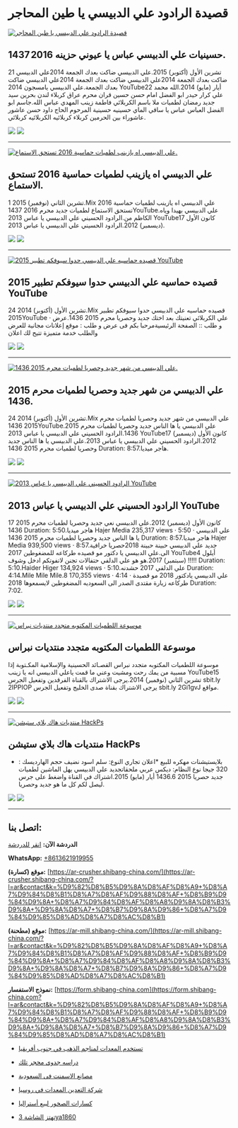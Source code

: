 # قصيدة الرادود علي الدبيسي يا طين المحاجر

<a href="https://swt.shibang-china.com/?l=ar&img&k=%D9%82%D8%B5%D9%8A%D8%AF%D8%A9+%D8%A7%D9%84%D8%B1%D8%A7%D8%AF%D9%88%D8%AF+%D8%B9%D9%84%D9%8A+%D8%A7%D9%84%D8%AF%D8%A8%D9%8A%D8%B3%D9%8A+%D9%8A%D8%A7+%D8%B7%D9%8A%D9%86+%D8%A7%D9%84%D9%85%D8%AD%D8%A7%D8%AC%D8%B1" target="_blank">![قصيدة الرادود علي الدبيسي يا طين المحاجر](http://static.shibang-china.com/all-800x300/1382.jpg)</a>

## حسينيات علي الدبيسي عباس يا عيوني حزينه 2016 1437.
21 تشرين الأول (أكتوبر) 2015.علي الدبيسي ضاكت بعدك الجمعة 2014علي الدبيسي ضاكت بعدك الجمعة 2014علي الدبيسي ضاكت بعدك الجمعة 2014علي الدبيسي ضاكت بعدك الجمعة.علي الدبيسي يامسجون 2014 YouTube22 أيار (مايو) 2014.الله محمد علي كرار حيدر ابو الفضل امام حسن حسين قران محرم عراق كربلاء لندن بحرين سيد جديد رمضان لطميات ملا باسم الكربلائي فاطمة زينب المهدي عباس الله.جاسم ابو الفضل العباس عباس يا ساقي الماي حسينيه حسينية المرحوم الحاج داود حسن عاشور عاشوراء بين الحرمين كربلاء كربلائيه الكربلائيه كربلائي.


<a href="https://whatsapp.shibangsoft.com/WhatsApp.php" target="_blank" title="WhatsApp">![](http://static.shibang-china.com/icon/whatsapp.png)</a> <a href="https://swt.shibang-china.com/?l=ar&icon&k=%D9%82%D8%B5%D9%8A%D8%AF%D8%A9+%D8%A7%D9%84%D8%B1%D8%A7%D8%AF%D9%88%D8%AF+%D8%B9%D9%84%D9%8A+%D8%A7%D9%84%D8%AF%D8%A8%D9%8A%D8%B3%D9%8A+%D9%8A%D8%A7+%D8%B7%D9%8A%D9%86+%D8%A7%D9%84%D9%85%D8%AD%D8%A7%D8%AC%D8%B1" target="_blank">![](http://static.shibang-china.com/icon/chat-ar.png)</a>

---

<a href="https://swt.shibang-china.com/?l=ar&img&k=%D9%82%D8%B5%D9%8A%D8%AF%D8%A9+%D8%A7%D9%84%D8%B1%D8%A7%D8%AF%D9%88%D8%AF+%D8%B9%D9%84%D9%8A+%D8%A7%D9%84%D8%AF%D8%A8%D9%8A%D8%B3%D9%8A+%D9%8A%D8%A7+%D8%B7%D9%8A%D9%86+%D8%A7%D9%84%D9%85%D8%AD%D8%A7%D8%AC%D8%B1" target="_blank">![علي الدبيسي اه يازينب لطميات حماسية 2016 تستحق الاستماع.](http://static.shibang-china.com/all-800x300/1492.jpg)</a>

## علي الدبيسي اه يازينب لطميات حماسية 2016 تستحق الاستماع.
1 تشرين الثاني (نوفمبر) 2015.Mix علي الدبيسي اه يازينب لطميات حماسية 2016 تستحق الاستماع لطميات جديد محرم 2016 1437YouTube.علي الدبيسي بهيدا وياه الكاظم من.الرادود الحسيني علي الدبيسي يا عباس 2013 YouTube17 كانون الأول (ديسمبر) 2012.الرادود الحسيني علي الدبيسي يا عباس 2013.


<a href="https://whatsapp.shibangsoft.com/WhatsApp.php" target="_blank" title="WhatsApp">![](http://static.shibang-china.com/icon/whatsapp.png)</a> <a href="https://swt.shibang-china.com/?l=ar&icon&k=%D9%82%D8%B5%D9%8A%D8%AF%D8%A9+%D8%A7%D9%84%D8%B1%D8%A7%D8%AF%D9%88%D8%AF+%D8%B9%D9%84%D9%8A+%D8%A7%D9%84%D8%AF%D8%A8%D9%8A%D8%B3%D9%8A+%D9%8A%D8%A7+%D8%B7%D9%8A%D9%86+%D8%A7%D9%84%D9%85%D8%AD%D8%A7%D8%AC%D8%B1" target="_blank">![](http://static.shibang-china.com/icon/chat-ar.png)</a>

---

<a href="https://swt.shibang-china.com/?l=ar&img&k=%D9%82%D8%B5%D9%8A%D8%AF%D8%A9+%D8%A7%D9%84%D8%B1%D8%A7%D8%AF%D9%88%D8%AF+%D8%B9%D9%84%D9%8A+%D8%A7%D9%84%D8%AF%D8%A8%D9%8A%D8%B3%D9%8A+%D9%8A%D8%A7+%D8%B7%D9%8A%D9%86+%D8%A7%D9%84%D9%85%D8%AD%D8%A7%D8%AC%D8%B1" target="_blank">![قصيده حماسيه علي الدبيسي حدوا سيوفكم تطبير 2015 YouTube](http://static.shibang-china.com/all-800x300/593.jpg)</a>

## قصيده حماسيه علي الدبيسي حدوا سيوفكم تطبير 2015 YouTube
24 تشرين الأول (أكتوبر) 2014.Mix قصيده حماسيه علي الدبيسي حدوا سيوفكم تطبير 2015YouTube &middot; علي الكربلائي تعنيتك بعد اختك جديد وحصريا محرم 2015 1436.عرض و طلب :: الصفحة الرئيسيةمرحبا بكم فى عرض و طلب : موقع إعلانات مجانية للعرض والطلب خدمة متميزة تتيح لك اعلان


<a href="https://whatsapp.shibangsoft.com/WhatsApp.php" target="_blank" title="WhatsApp">![](http://static.shibang-china.com/icon/whatsapp.png)</a> <a href="https://swt.shibang-china.com/?l=ar&icon&k=%D9%82%D8%B5%D9%8A%D8%AF%D8%A9+%D8%A7%D9%84%D8%B1%D8%A7%D8%AF%D9%88%D8%AF+%D8%B9%D9%84%D9%8A+%D8%A7%D9%84%D8%AF%D8%A8%D9%8A%D8%B3%D9%8A+%D9%8A%D8%A7+%D8%B7%D9%8A%D9%86+%D8%A7%D9%84%D9%85%D8%AD%D8%A7%D8%AC%D8%B1" target="_blank">![](http://static.shibang-china.com/icon/chat-ar.png)</a>

---

<a href="https://swt.shibang-china.com/?l=ar&img&k=%D9%82%D8%B5%D9%8A%D8%AF%D8%A9+%D8%A7%D9%84%D8%B1%D8%A7%D8%AF%D9%88%D8%AF+%D8%B9%D9%84%D9%8A+%D8%A7%D9%84%D8%AF%D8%A8%D9%8A%D8%B3%D9%8A+%D9%8A%D8%A7+%D8%B7%D9%8A%D9%86+%D8%A7%D9%84%D9%85%D8%AD%D8%A7%D8%AC%D8%B1" target="_blank">![علي الدبيسي من شهر جديد وحصريا لطميات محرم 2015 1436.](http://static.shibang-china.com/all-800x300/1090.jpg)</a>

## علي الدبيسي من شهر جديد وحصريا لطميات محرم 2015 1436.
24 تشرين الأول (أكتوبر) 2014.Mix علي الدبيسي من شهر جديد وحصريا لطميات محرم 2015 1436YouTube.علي الدبيسي يا ها الناس جديد وحصريا لطميات محرم 2015 1436.الرادود الحسيني علي الدبيسي يا عباس 2013 YouTube17 كانون الأول (ديسمبر) 2012.الرادود الحسيني علي الدبيسي يا عباس 2013.علي الدبيسي يا ها الناس جديد وحصريا لطميات محرم 2015 1436 Duration: 8:57.هاجر ميديا.


<a href="https://whatsapp.shibangsoft.com/WhatsApp.php" target="_blank" title="WhatsApp">![](http://static.shibang-china.com/icon/whatsapp.png)</a> <a href="https://swt.shibang-china.com/?l=ar&icon&k=%D9%82%D8%B5%D9%8A%D8%AF%D8%A9+%D8%A7%D9%84%D8%B1%D8%A7%D8%AF%D9%88%D8%AF+%D8%B9%D9%84%D9%8A+%D8%A7%D9%84%D8%AF%D8%A8%D9%8A%D8%B3%D9%8A+%D9%8A%D8%A7+%D8%B7%D9%8A%D9%86+%D8%A7%D9%84%D9%85%D8%AD%D8%A7%D8%AC%D8%B1" target="_blank">![](http://static.shibang-china.com/icon/chat-ar.png)</a>

---

<a href="https://swt.shibang-china.com/?l=ar&img&k=%D9%82%D8%B5%D9%8A%D8%AF%D8%A9+%D8%A7%D9%84%D8%B1%D8%A7%D8%AF%D9%88%D8%AF+%D8%B9%D9%84%D9%8A+%D8%A7%D9%84%D8%AF%D8%A8%D9%8A%D8%B3%D9%8A+%D9%8A%D8%A7+%D8%B7%D9%8A%D9%86+%D8%A7%D9%84%D9%85%D8%AD%D8%A7%D8%AC%D8%B1" target="_blank">![الرادود الحسيني علي الدبيسي يا عباس 2013 YouTube](http://static.shibang-china.com/all-800x300/26.jpg)</a>

## الرادود الحسيني علي الدبيسي يا عباس 2013 YouTube
17 كانون الأول (ديسمبر) 2012.علي الدبيسي نعي جديد وحصريا لطميات محرم 2015 1436 Duration: 5:50.هاجر ميديا Hajer Media 235,317 views &middot; 5:50 &middot; علي الدبيسي يا ها الناس جديد وحصريا لطميات محرم 2015 1436 Duration: 8:57.هاجر ميديا Hajer Media 939,500 views &middot; 8:57.جديد علي الدبيسي حبينة حبينة 2018حصريا خرافية الى.علي الدبيسي يا دكتور مو قصيده طركاعه للمضغوطين 2017 YouTube4 أيلول (سبتمبر) 2017.هو هو علي الدلفي حتفالات تجنن لاتفوتكم ادخل وشوف !!!!! Duration: 5:10.Haider Higer 134,924 views &middot; 5:10.علي الدلفي 2017 حشدنه Duration: 4:14.Mile Mile Mile.8 170,355 views &middot; 4:14 &middot; علي الدبيسي يادكتور 2018 مو قصيدة طركاعه زيارة مقتدى الصدر الى السعوديه المضغوطين لايسمعوها 2018 Duration: 7:02.


<a href="https://whatsapp.shibangsoft.com/WhatsApp.php" target="_blank" title="WhatsApp">![](http://static.shibang-china.com/icon/whatsapp.png)</a> <a href="https://swt.shibang-china.com/?l=ar&icon&k=%D9%82%D8%B5%D9%8A%D8%AF%D8%A9+%D8%A7%D9%84%D8%B1%D8%A7%D8%AF%D9%88%D8%AF+%D8%B9%D9%84%D9%8A+%D8%A7%D9%84%D8%AF%D8%A8%D9%8A%D8%B3%D9%8A+%D9%8A%D8%A7+%D8%B7%D9%8A%D9%86+%D8%A7%D9%84%D9%85%D8%AD%D8%A7%D8%AC%D8%B1" target="_blank">![](http://static.shibang-china.com/icon/chat-ar.png)</a>

---

<a href="https://swt.shibang-china.com/?l=ar&img&k=%D9%82%D8%B5%D9%8A%D8%AF%D8%A9+%D8%A7%D9%84%D8%B1%D8%A7%D8%AF%D9%88%D8%AF+%D8%B9%D9%84%D9%8A+%D8%A7%D9%84%D8%AF%D8%A8%D9%8A%D8%B3%D9%8A+%D9%8A%D8%A7+%D8%B7%D9%8A%D9%86+%D8%A7%D9%84%D9%85%D8%AD%D8%A7%D8%AC%D8%B1" target="_blank">![موسوعة اللطميات المكتوبه متجدد منتديات نبراس](http://static.shibang-china.com/all-800x300/1015.jpg)</a>

## موسوعة اللطميات المكتوبه متجدد منتديات نبراس
موسوعة اللطميات المكتوبه متجدد نبراس القصـائد الحسينية والإسلامية المكـتوبة إذا مسبية من يمك رحت ومشيت وعني ما قمت ياعلي الدبيسي انه يا زينب YouTube15 تشرين الثاني (نوفمبر) 2014.يرجى الاشتراك بالقناة الفرقدين وتفعيل الجرس sbit.ly 2IPPIOP يرجى الاشتراك بقناة صدى الخليج وتفعيل الجرس sbit.ly 2Gi1gvJ مواقع.


<a href="https://whatsapp.shibangsoft.com/WhatsApp.php" target="_blank" title="WhatsApp">![](http://static.shibang-china.com/icon/whatsapp.png)</a> <a href="https://swt.shibang-china.com/?l=ar&icon&k=%D9%82%D8%B5%D9%8A%D8%AF%D8%A9+%D8%A7%D9%84%D8%B1%D8%A7%D8%AF%D9%88%D8%AF+%D8%B9%D9%84%D9%8A+%D8%A7%D9%84%D8%AF%D8%A8%D9%8A%D8%B3%D9%8A+%D9%8A%D8%A7+%D8%B7%D9%8A%D9%86+%D8%A7%D9%84%D9%85%D8%AD%D8%A7%D8%AC%D8%B1" target="_blank">![](http://static.shibang-china.com/icon/chat-ar.png)</a>

---

<a href="https://swt.shibang-china.com/?l=ar&img&k=%D9%82%D8%B5%D9%8A%D8%AF%D8%A9+%D8%A7%D9%84%D8%B1%D8%A7%D8%AF%D9%88%D8%AF+%D8%B9%D9%84%D9%8A+%D8%A7%D9%84%D8%AF%D8%A8%D9%8A%D8%B3%D9%8A+%D9%8A%D8%A7+%D8%B7%D9%8A%D9%86+%D8%A7%D9%84%D9%85%D8%AD%D8%A7%D8%AC%D8%B1" target="_blank">![منتديات هاك بلاي ستيشن HackPs](http://static.shibang-china.com/all-800x300/442.jpg)</a>

## منتديات هاك بلاي ستيشن HackPs
* بلايستيشنات مهكره للبيع *اعلان تجاري النوع: سلم اسود نضيف حجم الهارديسك : 320 جيجا نوع النظام: ديكس عربي ملحقاتجديد علي الدبيسي يهل الماشين لطميات جديد حصريا 2015 1436.6 أيار (مايو) 2015.اشتراك في القناة واضغط على جرس ليصل لكم كل ما هو جديد وحصريا.


<a href="https://whatsapp.shibangsoft.com/WhatsApp.php" target="_blank" title="WhatsApp">![](http://static.shibang-china.com/icon/whatsapp.png)</a> <a href="https://swt.shibang-china.com/?l=ar&icon&k=%D9%82%D8%B5%D9%8A%D8%AF%D8%A9+%D8%A7%D9%84%D8%B1%D8%A7%D8%AF%D9%88%D8%AF+%D8%B9%D9%84%D9%8A+%D8%A7%D9%84%D8%AF%D8%A8%D9%8A%D8%B3%D9%8A+%D9%8A%D8%A7+%D8%B7%D9%8A%D9%86+%D8%A7%D9%84%D9%85%D8%AD%D8%A7%D8%AC%D8%B1" target="_blank">![](http://static.shibang-china.com/icon/chat-ar.png)</a>

---
## اتصل بنا:

**الدردشة الآن:** [انقر للدردشة](https://swt.shibang-china.com?l=ar&contact&k=%D9%82%D8%B5%D9%8A%D8%AF%D8%A9+%D8%A7%D9%84%D8%B1%D8%A7%D8%AF%D9%88%D8%AF+%D8%B9%D9%84%D9%8A+%D8%A7%D9%84%D8%AF%D8%A8%D9%8A%D8%B3%D9%8A+%D9%8A%D8%A7+%D8%B7%D9%8A%D9%86+%D8%A7%D9%84%D9%85%D8%AD%D8%A7%D8%AC%D8%B1)

**WhatsApp:**  [+8613621919955](https://whatsapp.shibangsoft.com/WhatsApp.php)

**موقع (كسارة):** [https://ar-crusher.shibang-china.com/](https://ar-crusher.shibang-china.com/?l=ar&contact&k=%D9%82%D8%B5%D9%8A%D8%AF%D8%A9+%D8%A7%D9%84%D8%B1%D8%A7%D8%AF%D9%88%D8%AF+%D8%B9%D9%84%D9%8A+%D8%A7%D9%84%D8%AF%D8%A8%D9%8A%D8%B3%D9%8A+%D9%8A%D8%A7+%D8%B7%D9%8A%D9%86+%D8%A7%D9%84%D9%85%D8%AD%D8%A7%D8%AC%D8%B1)

**موقع (مطحنة):** [https://ar-mill.shibang-china.com/](https://ar-mill.shibang-china.com/?l=ar&contact&k=%D9%82%D8%B5%D9%8A%D8%AF%D8%A9+%D8%A7%D9%84%D8%B1%D8%A7%D8%AF%D9%88%D8%AF+%D8%B9%D9%84%D9%8A+%D8%A7%D9%84%D8%AF%D8%A8%D9%8A%D8%B3%D9%8A+%D9%8A%D8%A7+%D8%B7%D9%8A%D9%86+%D8%A7%D9%84%D9%85%D8%AD%D8%A7%D8%AC%D8%B1)

**نموذج الاستفسار:** [https://form.shibang-china.com](https://form.shibang-china.com?l=ar&contact&k=%D9%82%D8%B5%D9%8A%D8%AF%D8%A9+%D8%A7%D9%84%D8%B1%D8%A7%D8%AF%D9%88%D8%AF+%D8%B9%D9%84%D9%8A+%D8%A7%D9%84%D8%AF%D8%A8%D9%8A%D8%B3%D9%8A+%D9%8A%D8%A7+%D8%B7%D9%8A%D9%86+%D8%A7%D9%84%D9%85%D8%AD%D8%A7%D8%AC%D8%B1)

* [تستخدم المعدات لمناجم الذهب في جنوب أفريقيا](../19/%D8%AA%D8%B3%D8%AA%D8%AE%D8%AF%D9%85%20%D8%A7%D9%84%D9%85%D8%B9%D8%AF%D8%A7%D8%AA%20%D9%84%D9%85%D9%86%D8%A7%D8%AC%D9%85%20%D8%A7%D9%84%D8%B0%D9%87%D8%A8%20%D9%81%D9%8A%20%D8%AC%D9%86%D9%88%D8%A8%20%D8%A3%D9%81%D8%B1%D9%8A%D9%82%D9%8A%D8%A7.md)

* [دراسه جدوى محجر تلك](../19/%D8%AF%D8%B1%D8%A7%D8%B3%D9%87%20%D8%AC%D8%AF%D9%88%D9%89%20%D9%85%D8%AD%D8%AC%D8%B1%20%D8%AA%D9%84%D9%83.md)

* [مصانع الاسمنت فى السعودية](../18/%D9%85%D8%B5%D8%A7%D9%86%D8%B9%20%D8%A7%D9%84%D8%A7%D8%B3%D9%85%D9%86%D8%AA%20%D9%81%D9%89%20%D8%A7%D9%84%D8%B3%D8%B9%D9%88%D8%AF%D9%8A%D8%A9.md)

* [شركة التعدين المعدات في روسيا](../16/%D8%B4%D8%B1%D9%83%D8%A9%20%D8%A7%D9%84%D8%AA%D8%B9%D8%AF%D9%8A%D9%86%20%D8%A7%D9%84%D9%85%D8%B9%D8%AF%D8%A7%D8%AA%20%D9%81%D9%8A%20%D8%B1%D9%88%D8%B3%D9%8A%D8%A7.md)

* [كسارات الصخور لبيع أستراليا](../20/%D9%83%D8%B3%D8%A7%D8%B1%D8%A7%D8%AA%20%D8%A7%D9%84%D8%B5%D8%AE%D9%88%D8%B1%20%D9%84%D8%A8%D9%8A%D8%B9%20%D8%A3%D8%B3%D8%AA%D8%B1%D8%A7%D9%84%D9%8A%D8%A7.md)

* [تهتز الشاشة 3ya1860](../16/%D8%AA%D9%87%D8%AA%D8%B2%20%D8%A7%D9%84%D8%B4%D8%A7%D8%B4%D8%A9%203ya1860.md)